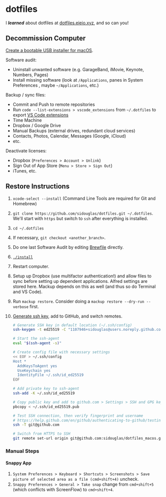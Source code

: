 # dotfiles

I ***learned*** about dotfiles at [dotfiles.eieio.xyz](http://dotfiles.eieio.xyz), and so can you!

## Decommission Computer

[Create a bootable USB installer for macOS](https://support.apple.com/en-us/HT201372).

Software audit:
- Uninstall unwanted software (e.g. GarageBand, iMovie, Keynote, Numbers, Pages)
- Install missing software (look at `/Applications`, panes in System Preferences , maybe `~/Applications`, etc.)

Backup / sync files:
- Commit and Push to remote repositories
- Run `code --list-extensions > vscode_extensions` from `~/.dotfiles` to export [VS Code extensions](vscode_extensions)
- Time Machine
- Dropbox / Google Drive
- Manual Backups (external drives, redundant cloud services)
- Contacts, Photos, Calendar, Messages (Google, iCloud)
- etc.

Deactivate licenses:
- Dropbox (`Preferences > Account > Unlink`)
- Sign Out of App Store (`Menu > Store > Sign Out`)
- iTunes, etc.


## Restore Instructions

1. `xcode-select --install` (Command Line Tools are required for Git and Homebrew)
2. `git clone https://github.com/sidouglas/dotfiles.git ~/.dotfiles`. We'll start with `https` but switch to `ssh` after everything is installed.
3. `cd ~/.dotfiles`
4. If necessary, `git checkout <another_branch>`.
5. Do one last Software Audit by editing [Brewfile](Brewfile) directly.
6. [`./install`](install)
7. Restart computer.
8. Setup up Dropbox (use multifactor authentication!) and allow files to sync before setting up dependent applications. Alfred settings are stored here. Mackup depends on this as well (and thus so do Terminal and VS Code).
9. Run `mackup restore`. Consider doing a `mackup restore --dry-run --verbose` first.
10. [Generate ssh key](https://help.github.com/en/github/authenticating-to-github/connecting-to-github-with-ssh), add to GitHub, and switch remotes.

    ```zsh
    # Generate SSH key in default location (~/.ssh/config)
    ssh-keygen -t ed25519 -C "1107946+sidouglas@users.noreply.github.com"

    # Start the ssh-agent
    eval "$(ssh-agent -s)"

    # Create config file with necessary settings
    << EOF > ~/.ssh/config
    Host *
      AddKeysToAgent yes
      UseKeychain yes
      IdentityFile ~/.ssh/id_ed25519
    EOF

    # Add private key to ssh-agent 
    ssh-add -K ~/.ssh/id_ed25519

    # Copy public key and add to github.com > Settings > SSH and GPG keys
    pbcopy < ~/.ssh/id_ed25519.pub

    # Test SSH connection, then verify fingerprint and username
    # https://help.github.com/en/github/authenticating-to-github/testing-your-ssh-connection
    ssh -T git@github.com

    # Switch from HTTPS to SSH
    git remote set-url origin git@github.com:sidouglas/dotfiles_macos.git
    ```


### Manual Steps

#### Snappy App

1. `System Preferences > Keyboard > Shortcuts > Screenshots > Save picture of selected area as a file (cmd+shift+4)` uncheck.
2. `Snappy Preferences > General > Take snap` change from `cmd+shift+5` (which conflicts with ScreenFlow) to `cmd+shift+4`.





